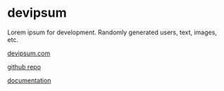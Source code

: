 devipsum
========

Lorem ipsum for development. Randomly generated users, text, images, etc.

[devipsum.com](http://www.devipsum.com/)

[github repo](//github.com/mphennum/devipsum/)

[documentation](//github.com/mphennum/devipsum/wiki/)
